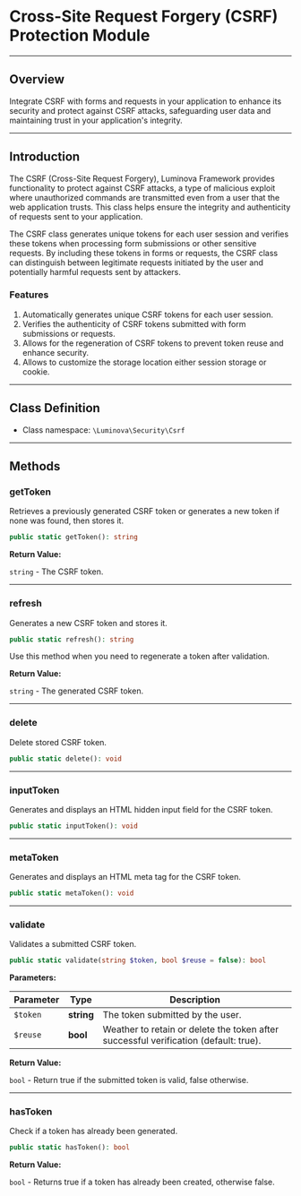 # Cross-Site Request Forgery (CSRF) Protection Module

***

## Overview

Integrate CSRF with forms and requests in your application to enhance its security and protect against CSRF attacks, safeguarding user data and maintaining trust in your application's integrity.

***

## Introduction

The CSRF (Cross-Site Request Forgery), Luminova Framework provides functionality to protect against CSRF attacks, a type of malicious exploit where unauthorized commands are transmitted even from a user that the web application trusts. This class helps ensure the integrity and authenticity of requests sent to your application.

The CSRF class generates unique tokens for each user session and verifies these tokens when processing form submissions or other sensitive requests. By including these tokens in forms or requests, the CSRF class can distinguish between legitimate requests initiated by the user and potentially harmful requests sent by attackers.

### Features

1. Automatically generates unique CSRF tokens for each user session.
2. Verifies the authenticity of CSRF tokens submitted with form submissions or requests.
3. Allows for the regeneration of CSRF tokens to prevent token reuse and enhance security.
4. Allows to customize the storage location either session storage or cookie.

***

## Class Definition

* Class namespace: `\Luminova\Security\Csrf`

***

## Methods

### getToken

Retrieves a previously generated CSRF token or generates a new token if none was found, then stores it.

```php
public static getToken(): string
```

**Return Value:**

`string` - The CSRF token.

***

### refresh

Generates a new CSRF token and stores it.

```php
public static refresh(): string
```

Use this method when you need to regenerate a token after validation.

**Return Value:**

`string` - The generated CSRF token.

***

### delete

Delete stored CSRF token.

```php
public static delete(): void
```

***

### inputToken

Generates and displays an HTML hidden input field for the CSRF token.

```php
public static inputToken(): void
```

***

### metaToken

Generates and displays an HTML meta tag for the CSRF token.

```php
public static metaToken(): void
```

***

### validate

Validates a submitted CSRF token.

```php
public static validate(string $token, bool $reuse = false): bool
```

**Parameters:**

| Parameter | Type | Description |
|-----------|------|-------------|
| `$token` | **string** | The token submitted by the user. |
| `$reuse` | **bool** | Weather to retain or delete the token after successful verification (default: true). |

**Return Value:**

`bool` - Return true if the submitted token is valid, false otherwise.

***

### hasToken

Check if a token has already been generated.

```php
public static hasToken(): bool
```

**Return Value:**

`bool` - Returns true if a token has already been created, otherwise false.